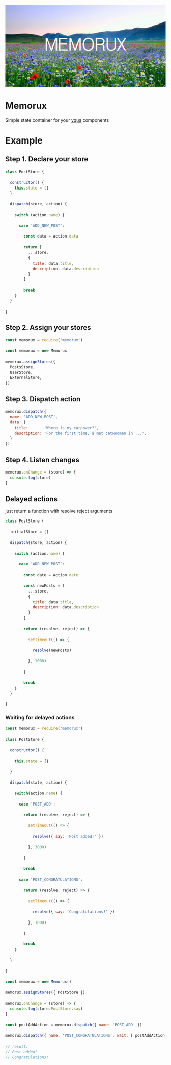 ![alt tag](https://raw.githubusercontent.com/sterjakovigor/memorux/master/logo.jpg)

# Memorux
Simple state container for your [vqua](https://github.com/sterjakovigor/vqua) components

# Example

## Step 1. Declare your store

```javascript
class PostStore {

  constructor() {
    this.state = []
  }

  dispatch(store, action) {

    switch (action.name) {

      case 'ADD_NEW_POST':

        const data = action.data

        return [
          ...store,
          {
            title: data.title,
            description: data.description
          }
        ]

        break
    }
  }

}
```

## Step 2. Assign your stores

```javascript
const memorux = require('memorux')

const memorux = new Memorux

memorux.assignStores({
  PostsStore,
  UserStore,
  ExternalStore,
})
```

## Step 3. Dispatch action

```javascript
memorux.dispatch({
  name: 'ADD_NEW_POST',
  data: {
    title:       'Where is my catpower?',
    description: 'For the first time, a met catwooman in ...',
  }
})
```

## Step 4. Listen changes

```javascript
memorux.onChange = (store) => {
  console.log(store)
}
```

## Delayed actions
just return a function with resolve reject arguments

```javascript
class PostStore {

  initialStore = []

  dispatch(store, action) {

    switch (action.name) {

      case 'ADD_NEW_POST':

        const date = action.date

        const newPosts = [
          ...store,
          {
            title: data.title,
            description: data.description
          }
        ]

        return (resolve, reject) => {

          setTimeout(() => {

            resolve(newPosts)

          }, 1000)

        }

        break
    }
  }

}
````

### Waiting for delayed actions
```javascript
const memorux = require('memorux')

class PostStore {

  constructor() {

    this.state = {}

  }

  dispatch(state, action) {

    switch(action.name) {

      case 'POST_ADD':

        return (resolve, reject) => {

          setTimeout(() => {

            resolve({ say: 'Post added!' })

          }, 3000)

        }

        break

      case 'POST_CONGRATULATIONS':

        return (resolve, reject) => {

          setTimeout(() => {

            resolve({ say: 'Congratulations!' })

          }, 1000)

        }

        break
    }

  }

}

const memorux = new Memorux()

memorux.assignStores({ PostStore })

memorux.onChange = (store) => {
  console.log(store.PostStore.say)
}

const postAddAction = memorux.dispatch({ name: 'POST_ADD' })

memorux.dispatch({ name: 'POST_CONGRATULATIONS', wait: [ postAddAction ] })

// result:
// Post added!
// Congratulations!
```
